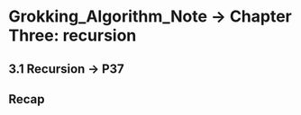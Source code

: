 # Grokking_Algorithm_Note -> Chapter Three: recursion 

## 3.1 Recursion -> P37

       
       
## Recap 
